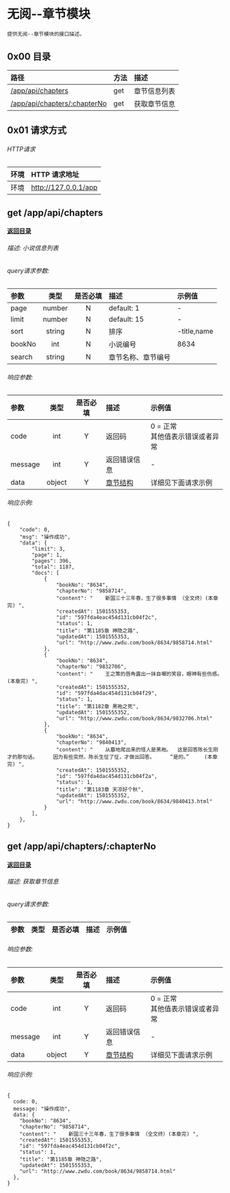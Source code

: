 # 无阅--章节模块

	提供无阅--章节模块的接口描述。


## 0x00 <span id = "main">目录</span>

|路径|方法|描述|
|:---|:---|:---|
|[/app/api/chapters](#chapter-list)|get|章节信息列表|
|[/app/api/chapters/:chapterNo](#chapter-get)|get|获取章节信息|


## 0x01 请求方式
###### HTTP请求

|环境|HTTP 请求地址|
|:---|:---|
|环境|http://127.0.0.1/app

##  <span id = "chapter-list">get /app/api/chapters</span>
####  [返回目录](#main)

######  描述:  小说信息列表

###### query请求参数:

|参数|类型|是否必填|描述|示例值|
|:---|:---:|:---:|:---|:---|
|page|number|N|default: 1|-|
|limit|number|N|default: 15|-|
|sort|string|N|排序|-title,name|
|bookNo|int|N|小说编号|8634|
|search|string|N|章节名称、章节编号||

###### 响应参数:

|参数|类型|是否必填|描述|示例值|
|:---|:---:|:---:|:---|:---|
|code|int|Y|返回码|0 = 正常<br>其他值表示错误或者异常|
|message|int|Y|返回错误信息|-|
|data|object|Y|[章节结构](#chapter-structure)| 详细见下面请求示例|

###### 响应示例:

```
{
    "code": 0, 
    "msg": "操作成功",
    "data": {
        "limit": 3, 
        "page": 1, 
        "pages": 396, 
        "total": 1187,
        "docs": [
            {
                "bookNo": "8634", 
                "chapterNo": "9858714", 
                "content": "    新国三十三年春，生了很多事情 （全文终）(本章完) ", 
                "createdAt": 1501555353, 
                "id": "597fda4eac454d131cb04f2c", 
                "status": 1, 
                "title": "第1185章 神隐之路", 
                "updatedAt": 1501555353, 
                "url": "http://www.zwdu.com/book/8634/9858714.html"
            }, 
            {
                "bookNo": "8634", 
                "chapterNo": "9832706", 
                "content": "    王之策的唇角露出一抹自嘲的笑容，眼神有些伤感。 (本章完) ", 
                "createdAt": 1501555352, 
                "id": "597fda4dac454d131cb04f29", 
                "status": 1, 
                "title": "第1182章 黑袍之死", 
                "updatedAt": 1501555352, 
                "url": "http://www.zwdu.com/book/8634/9832706.html"
            }, 
            {
                "bookNo": "8634", 
                "chapterNo": "9840413", 
                "content": "    从墓地爬出来的怪人是黑袍。  这是回答陈长生刚才的那句话。     因为有些突然，陈长生怔了怔，才做出回答。     “是的。”     (本章完) ", 
                "createdAt": 1501555352, 
                "id": "597fda4dac454d131cb04f2a", 
                "status": 1, 
                "title": "第1183章 天凉好个秋", 
                "updatedAt": 1501555352, 
                "url": "http://www.zwdu.com/book/8634/9840413.html"
            }
        ],
    }, 
}

```

##  <span id = "chapter-get">get /app/api/chapters/:chapterNo</span>
####  [返回目录](#main)

######  描述: 获取章节信息

###### query请求参数:

|参数|类型|是否必填|描述|示例值|
|:---|:---:|:---:|:---|:---|

###### 响应参数:

|参数|类型|是否必填|描述|示例值|
|:---|:---:|:---:|:---|:---|
|code|int|Y|返回码|0 = 正常<br>其他值表示错误或者异常|
|message|int|Y|返回错误信息|-|
|data|object|Y|[章节结构](#chapter-structure)| 详细见下面请求示例|

###### 响应示例:

```
{
  code: 0,
  message: "操作成功",
  data: {
    "bookNo": "8634", 
    "chapterNo": "9858714", 
    "content": "    新国三十三年春，生了很多事情 （全文终）(本章完) ", 
    "createdAt": 1501555353, 
    "id": "597fda4eac454d131cb04f2c", 
    "status": 1, 
    "title": "第1185章 神隐之路", 
    "updatedAt": 1501555353, 
    "url": "http://www.zwdu.com/book/8634/9858714.html"
  }, 
}
```